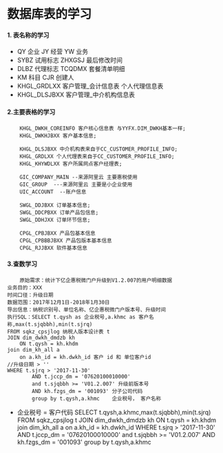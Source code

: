 # 数据库表的学习
#### 1. 表名称的学习
- QY 企业 JY 经营 YW 业务
- SYBZ 试用标志 ZHXGSJ 最后修改时间
- DLBZ 代理标志 TCQDMX 套餐清单明细
- KM 科目 CJR 创建人
- KHGL_GRDLXX 客户管理_会计信息表 个人代理信息表
- KHGL_DLSJBXX 客户管理_中介机构信息表

#### 2.主要表格的学习
```
    KHGL_DWKH_COREINFO 客户核心信息表 与YYFX.DIM_DWKH基本一样;
    KHGL_DWKHJBXX 客户基本信息;

    KHGL_DLSJBXX 中介机构表来自于CC_CUSTOMER_PROFILE_INFO;
    KHGL_GRDLXX 个人代理表来自于CC_CUSTOMER_PROFILE_INFO;
    KHGL_KHYWDLXX 客户所属网点客户经理表;

    GIC_COMPANY_MAIN --来源阿里云 主要惠税使用
    GIC_GROUP  ---来源阿里云 主要是小企业使用
    UIC_ACCOUNT  --账户信息

    SWGL_DDJBXX 订单基本信息;
    SWGL_DDCPBXX 订单产品包信息;
    SWGL_DDHJXX 订单环节信息;

    CPGL_CPBJBXX 产品包基本信息
    CPGL_CPBBBJBXX 产品包版本基本信息
    CPGL_RJJBXX 软件基本信息

```
#### 3.查数学习
```
    原始需求：统计下亿企惠税微门户升级到V1.2.007的用户明细数据
业务目的：XXX
时间口径：升级日期
数据范围：2017年12月1日-2018年1月30日
导出信息：纳税识别号、单位名称、亿企惠税微门户版本号、升级时间
执行SQL：SELECT t.qysh as 企业税号,a.khmc as 客户名称,max(t.sjqbbh),min(t.sjrq)
FROM sqkz_cpsjlog 纳税人版本设计表 t
JOIN dim_dwkh_dmdzb kh
    ON t.qysh = kh.khdm
join dim_kh_all a 
    on a.kh_id = kh.dwkh_id 客户 id 和 单位客户id
//升级日期 > ''
WHERE t.sjrq > '2017-11-30'
        AND t.jccp_dm = '07620100010000'
        and t.sjqbbh >= 'V01.2.007' 升级前版本号
        AND kh.fzgs_dm = '001093' 分子公司代码
        group by t.qysh,a.khmc    企业税号， 客户名称
```
- 企业税号 = 客户代码
SELECT t.qysh,a.khmc,max(t.sjqbbh),min(t.sjrq)
FROM sqkz_cpsjlog t
JOIN dim_dwkh_dmdzb kh
    ON t.qysh = kh.khdm
join dim_kh_all a
    on a.kh_id = kh.dwkh_id
WHERE t.sjrq > '2017-11-30'
        AND t.jccp_dm = '07620100010000'
        and t.sjqbbh >= 'V01.2.007'
        AND kh.fzgs_dm = '001093'
        group by t.qysh,a.khmc                                                                                    
